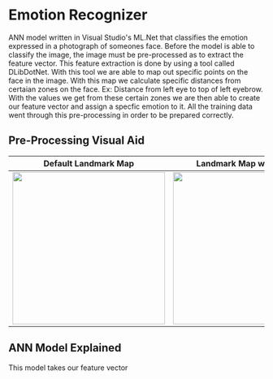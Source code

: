 # Emotion Recognizer
ANN model written in Visual Studio's ML.Net that classifies the emotion expressed in a photograph of someones face. Before the model is able to classify the image, the image must be pre-processed as to extract the feature vector. This feature extraction is done by using a tool called DLibDotNet. With this tool we are able to map out specific points on the face in the image. With this map we calculate specific distances from certaian zones on the face. Ex: Distance from left eye to top of left eyebrow. With the values we get from these certain zones we are then able to create our feature vector and assign a specfic emotion to it. All the training data went through this pre-processing in order to be prepared correctly.

## Pre-Processing Visual Aid



Default Landmark Map            |  Landmark Map w/ Regions | Applied Map to Image 
:-------------------------:|:-------------------------:|:-------------------------:
<img src="https://pyimagesearch.com/wp-content/uploads/2017/04/facial_landmarks_68markup.jpg" width="300" height="300">|  <img src="https://user-images.githubusercontent.com/71711553/115223073-52240c00-a103-11eb-8b3c-1f9a100dcdcf.png" width="300" height="300"> | <img src="https://user-images.githubusercontent.com/71711553/115224172-7502f000-a104-11eb-86cb-166fa070deb8.png" width="200" height="300">

## ANN Model Explained

This model takes our feature vector
